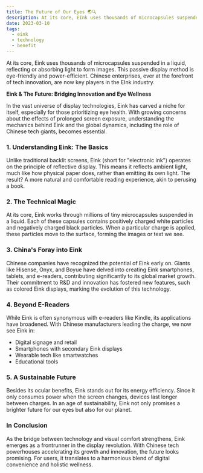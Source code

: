 ```yaml
---
title: The Future of Our Eyes 🌏🔍
description: At its core, EInk uses thousands of microcapsules suspended in a liquid, reflecting or absorbing light to form images. This passive display method is eye-friendly and power-efficient. Chinese enterprises, ever at the forefront of tech innovation, are now key players in the EInk industry.
date: 2023-03-10
tags:
  - eink
  - technology
  - benefit
---
```

At its core, Eink uses thousands of microcapsules suspended in a liquid, reflecting or absorbing light to form images. This passive display method is eye-friendly and power-efficient. Chinese enterprises, ever at the forefront of tech innovation, are now key players in the EInk industry.

**Eink & The Future: Bridging Innovation and Eye Wellness**

In the vast universe of display technologies, Eink has carved a niche for itself, especially for those prioritizing eye health. With growing concerns about the effects of prolonged screen exposure, understanding the mechanics behind Eink and the global dynamics, including the role of Chinese tech giants, becomes essential.

### 1. **Understanding Eink: The Basics**

Unlike traditional backlit screens, Eink (short for "electronic ink") operates on the principle of reflective display. This means it reflects ambient light, much like how physical paper does, rather than emitting its own light. The result? A more natural and comfortable reading experience, akin to perusing a book.

### 2. **The Technical Magic**

At its core, Eink works through millions of tiny microcapsules suspended in a liquid. Each of these capsules contains positively charged white particles and negatively charged black particles. When a particular charge is applied, these particles move to the surface, forming the images or text we see.

### 3. **China's Foray into Eink**

Chinese companies have recognized the potential of Eink early on. Giants like Hisense, Onyx, and Boyue have delved into creating Eink smartphones, tablets, and e-readers, contributing significantly to its global market growth. Their commitment to R&D and innovation has fostered new features, such as colored Eink displays, marking the evolution of this technology.

### 4. **Beyond E-Readers**

While Eink is often synonymous with e-readers like Kindle, its applications have broadened. With Chinese manufacturers leading the charge, we now see Eink in:
- Digital signage and retail
- Smartphones with secondary Eink displays
- Wearable tech like smartwatches
- Educational tools

### 5. **A Sustainable Future**

Besides its ocular benefits, Eink stands out for its energy efficiency. Since it only consumes power when the screen changes, devices last longer between charges. In an age of sustainability, Eink not only promises a brighter future for our eyes but also for our planet.

### In Conclusion

As the bridge between technology and visual comfort strengthens, Eink emerges as a frontrunner in the display revolution. With Chinese tech powerhouses accelerating its growth and innovation, the future looks promising. For users, it translates to a harmonious blend of digital convenience and holistic wellness.

